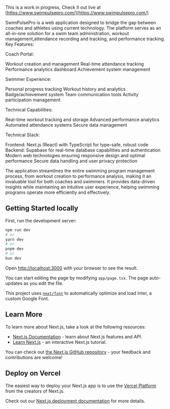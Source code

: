 This is a work in progress, 
Check it out live at [https://www.swimpulsepro.com/](https://www.swimpulsepro.com/)

SwimPulsePro is a web application designed to bridge the gap between coaches and athletes using current technology. 
The platform serves as an all-in-one solution for a swim team administration, workout management,attendance recording and tracking,  and performance tracking.
Key Features:

Coach Portal:


Workout creation and management
Real-time attendance tracking
Performance analytics dashboard
Achievement system management


Swimmer Experience:

Personal progress tracking
Workout history and analytics
Badge/achievement system
Team communication tools
Activity participation management


Technical Capabilities:


Real-time workout tracking and storage
Advanced performance analytics
Automated attendance systems
Secure data management


Technical Stack:

Frontend: Next.js (React) with TypeScript for type-safe, robust code
Backend: Supabase for real-time database capabilities and authentication
Modern web technologies ensuring responsive design and optimal performance
Secure data handling and user privacy protection

The application streamlines the entire swimming program management process, from workout creation to performance analysis, making it an invaluable tool for both coaches and swimmers. It provides data-driven insights while maintaining an intuitive user experience, helping swimming programs operate more efficiently and effectively.


## Getting Started locally

First, run the development server:

```bash
npm run dev
# or
yarn dev
# or
pnpm dev
# or
bun dev
```

Open [http://localhost:3000](http://localhost:3000) with your browser to see the result.

You can start editing the page by modifying `app/page.tsx`. The page auto-updates as you edit the file.

This project uses [`next/font`](https://nextjs.org/docs/basic-features/font-optimization) to automatically optimize and load Inter, a custom Google Font.

## Learn More

To learn more about Next.js, take a look at the following resources:

- [Next.js Documentation](https://nextjs.org/docs) - learn about Next.js features and API.
- [Learn Next.js](https://nextjs.org/learn) - an interactive Next.js tutorial.

You can check out [the Next.js GitHub repository](https://github.com/vercel/next.js/) - your feedback and contributions are welcome!

## Deploy on Vercel

The easiest way to deploy your Next.js app is to use the [Vercel Platform](https://vercel.com/new?utm_medium=default-template&filter=next.js&utm_source=create-next-app&utm_campaign=create-next-app-readme) from the creators of Next.js.

Check out our [Next.js deployment documentation](https://nextjs.org/docs/deployment) for more details.






















